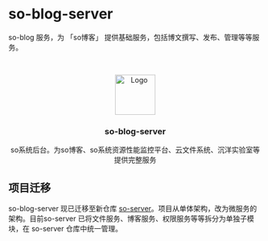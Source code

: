 # so-blog-server

so-blog 服务，为 「so博客」 提供基础服务，包括博文撰写、发布、管理等等服务。

<!-- PROJECT LOGO -->
<br />

<p align="center">
  <a href="https://github.com/sleepyocean/">
    <img src="https://gallery.sleepyocean.cn/resource/img/0b9e9734273ad99162a482b5074d47b4" alt="Logo" width="80" height="80">
  </a>

  <h3 align="center">so-blog-server</h3>
  <p align="center">
    so系统后台。为so博客、so系统资源性能监控平台、云文件系统、沉洋实验室等提供完整服务
    <br />
  </p>

</p>

## 项目迁移



so-blog-server 现已迁移至新仓库 [so-server](https://github.com/SleepyOcean/so-server)。项目从单体架构，改为微服务的架构。目前so-server 已将文件服务、博客服务、权限服务等等拆分为单独子模块，在 so-server 仓库中统一管理。
